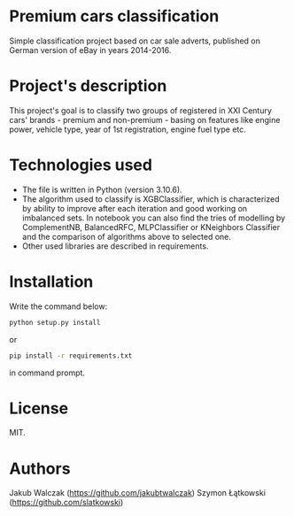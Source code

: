 # Premium cars classification

Simple classification project based on car sale adverts, published on German version of eBay in years 2014-2016.

# Project's description

This project's goal is to classify two groups of registered in XXI Century cars' brands - premium and non-premium - basing on features like engine power, vehicle type, year of 1st registration, engine fuel type etc.

# Technologies used

- The file is written in Python (version 3.10.6).
- The algorithm used to classify is XGBClassifier, which is characterized by ability to improve after each iteration and good working on imbalanced sets.
In notebook you can also find the tries of modelling by ComplementNB, BalancedRFC, MLPClassifier or KNeighbors Classifier and the comparison of algorithms above to selected one.
- Other used libraries are described in requirements.

# Installation

Write the command below:
```bash
python setup.py install
```
or
```bash
pip install -r requirements.txt
```

in command prompt.

# License

MIT.

# Authors

Jakub Walczak (https://github.com/jakubtwalczak)
Szymon Łątkowski (https://github.com/slatkowski)
